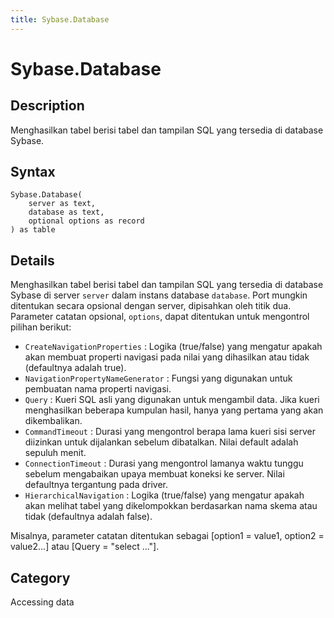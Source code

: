 ```yaml
---
title: Sybase.Database
---
```


# Sybase.Database


## Description

Menghasilkan tabel berisi tabel dan tampilan SQL yang tersedia di database Sybase.


## Syntax

```powerquery
Sybase.Database(
    server as text,
    database as text,
    optional options as record
) as table
```


## Details

Menghasilkan tabel berisi tabel dan tampilan SQL yang tersedia di database Sybase di server <code>server</code> dalam instans database <code>database</code>. Port mungkin ditentukan secara opsional dengan server, dipisahkan oleh titik dua. Parameter catatan opsional, <code>options</code>, dapat ditentukan untuk mengontrol pilihan berikut:    <ul><li><code>CreateNavigationProperties</code> : Logika (true/false) yang mengatur apakah akan membuat properti navigasi pada nilai yang dihasilkan atau tidak (defaultnya adalah true).</li><li><code>NavigationPropertyNameGenerator</code> : Fungsi yang digunakan untuk pembuatan nama properti navigasi.</li><li><code>Query</code> : Kueri SQL asli yang digunakan untuk mengambil data. Jika kueri menghasilkan beberapa kumpulan hasil, hanya yang pertama yang akan dikembalikan.</li><li><code>CommandTimeout</code> : Durasi yang mengontrol berapa lama kueri sisi server diizinkan untuk dijalankan sebelum dibatalkan. Nilai default adalah sepuluh menit.</li><li><code>ConnectionTimeout</code> : Durasi yang mengontrol lamanya waktu tunggu sebelum mengabaikan upaya membuat koneksi ke server. Nilai defaultnya tergantung pada driver.</li><li><code>HierarchicalNavigation</code> : Logika (true/false) yang mengatur apakah akan melihat tabel yang dikelompokkan berdasarkan nama skema atau tidak (defaultnya adalah false).</li></ul>    Misalnya, parameter catatan ditentukan sebagai [option1 = value1, option2 = value2...] atau [Query = "select ..."].    



## Category
Accessing data
